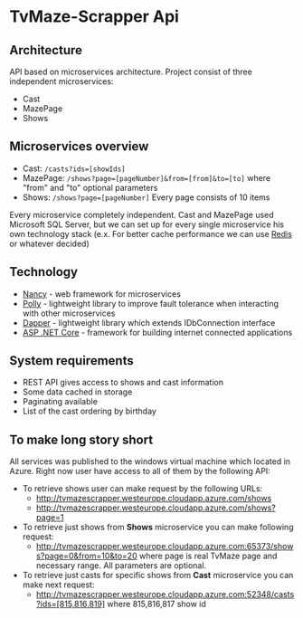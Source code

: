 # TvMaze-Scrapper Api

## Architecture
API based on microservices architecture.
Project consist of three independent microservices:
- Cast
- MazePage
- Shows

## Microservices overview
* Cast: `/casts?ids=[showIds]`
* MazePage: `/shows?page=[pageNumber]&from=[from]&to=[to]` where "from" and "to" optional parameters
* Shows: `/shows?page=[pageNumber]` Every page consists of 10 items

Every microservice completely independent. Cast and MazePage used Microsoft SQL Server, but we can set up for every single microservice his own technology stack (e.x. For better cache performance we can use [Redis](https://github.com/antirez/redis) or whatever decided)

## Technology
* [Nancy](https://github.com/NancyFx/Nancy) - web framework for microservices
* [Polly](https://github.com/App-vNext/Polly) - lightweight library to improve fault tolerance when interacting with other microservices
* [Dapper](https://github.com/StackExchange/Dapper) - lightweight library which extends IDbConnection interface
* [ASP .NET Core](https://github.com/aspnet/Home) - framework for building internet connected applications

## System requirements
* REST API gives access to shows and cast information
* Some data cached in storage
* Paginating available
* List of the cast ordering by birthday

## To make long story short
All services was published to the windows virtual machine which located in Azure.
Right now user have access to all of them by the following API:
* To retrieve shows user can make request by the following URLs:
  * http://tvmazescrapper.westeurope.cloudapp.azure.com/shows
  * http://tvmazescrapper.westeurope.cloudapp.azure.com/shows?page=1
* To retrieve just shows from **Shows** microservice you can make following request:
  * http://tvmazescrapper.westeurope.cloudapp.azure.com:65373/shows?page=0&from=10&to=20 where page is real TvMaze page and necessary range. All parameters are optional. 
* To retrieve just casts for specific shows from **Cast** microservice you can make next request:
  * http://tvmazescrapper.westeurope.cloudapp.azure.com:52348/casts?ids=[815,816,819] where 815,816,817 show id
